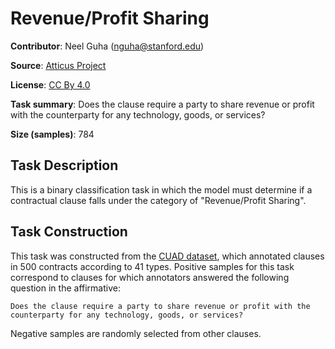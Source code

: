 # Revenue/Profit Sharing

**Contributor**: Neel Guha (nguha@stanford.edu)

**Source**: [Atticus Project](https://www.atticusprojectai.org/cuad>)

**License**: [CC By 4.0](https://creativecommons.org/licenses/by/4.0/)

**Task summary**: Does the clause require a party to share revenue or profit with the counterparty for any technology, goods, or services?

**Size (samples)**: 784

## Task Description

This is a binary classification task in which the model must determine if a contractual clause falls under the category of "Revenue/Profit Sharing".

## Task Construction

This task was constructed from the [CUAD dataset](https://www.atticusprojectai.org/cuad), which annotated clauses in 500 contracts according to 41 types. Positive samples for this task correspond to clauses for which annotators answered the following question in the affirmative:

```text
Does the clause require a party to share revenue or profit with the counterparty for any technology, goods, or services?
```

Negative samples are randomly selected from other clauses.
